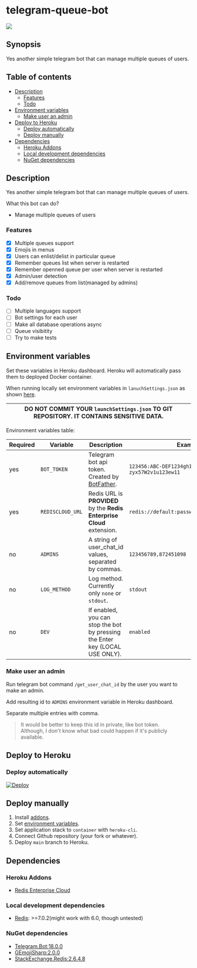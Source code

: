 # telegram-queue-bot

![](https://img.shields.io/github/license/tappitikarrass/telegram-queue-bot)

## Synopsis
Yes another simple telegram bot that can manage multiple queues of users.

## Table of contents
- [Description](#synopsis)
	- [Features](#features)
	- [Todo](#todo)
- [Environment variables](#environment-variables)
	- [Make user an admin](#make-user-an-admin)
- [Deploy to Heroku](#deploy-to-heroku)
    - [Deploy automatically](#deploy-automatically) 
    - [Deploy manually](#deploy-manually) 
- [Dependencies](#dependencies)
	- [Heroku Addons](#heroku-addons)
	- [Local development dependencies](#local-development-dependencies)
	- [NuGet dependencies](#nuget-dependencies)
## Description
Yes another simple telegram bot that can manage multiple queues of users.

What this bot can do?
- Manage multiple queues of users

### Features
- [x] Multiple queues support
- [x] Emojis in menus
- [x] Users can enlist/delist in particular queue
- [x] Remember queues list when server is restarted
- [x] Remember openned queue per user when server is restarted
- [x] Admin/user detection
- [x] Add/remove queues from list(managed by admins)

### Todo
- [ ] Multiple languages support
- [ ] Bot settings for each user
- [ ] Make all database operations async
- [ ] Queue visibitity
- [ ] Try to make tests

## Environment variables
Set these variables in Heroku dashboard. Heroku will automatically pass them to deployed Docker container.

When running locally set environment variables in `lanuchSettings.json` 
as shown [here](https://docs.microsoft.com/en-us/aspnet/core/fundamentals/environments?view=aspnetcore-6.0#development-and-launchsettingsjson).

| **DO NOT COMMIT YOUR `launchSettings.json` TO GIT REPOSITORY. IT CONTAINS SENSITIVE DATA.** |
|------------------------------------------------------------------------------------|

Environment variables table:

| Required | Variable         | Description                                                                  | Example                                     |
|----------|------------------|------------------------------------------------------------------------------|---------------------------------------------|
| yes      | `BOT_TOKEN`      | Telegram bot api token. Created by [BotFather](https://t.me/BotFather).      | `123456:ABC-DEF1234ghIkl-zyx57W2v1u123ew11` |
| yes      | `REDISCLOUD_URL` | Redis URL is **PROVIDED** by the **Redis Enterprise Cloud** extension.       | `redis://default:password@redishost:12345`  |
| no       | `ADMINS`         | A string of user_chat_id values, separated by commas.                        | `123456789,872451098`                       |
| no       | `LOG_METHOD`     | Log method. Currently only `none` or `stdout`.                               | `stdout`                                    |
| no       | `DEV`            | If enabled, you can stop the bot by pressing the Enter key (LOCAL USE ONLY). | `enabled`                                   |
### Make user an admin
Run telegram bot command `/get_user_chat_id` by the user you want to make an admin.

Add resulting id to `ADMINS` environment variable in Heroku dashboard.

Separate multiple entries with comma.

> It would be better to keep this id in private, like bot token.<br/>
Although, I don't know what bad could happen if it's publicly available.

## Deploy to Heroku
### Deploy automatically
[![Deploy](https://www.herokucdn.com/deploy/button.svg)](https://heroku.com/deploy)

## Deploy manually
1. Install [addons](#heroku-addons).
1. Set [environment variables](#environment-variables).
1. Set application stack to `container` with `heroku-cli`.
1. Connect Github repository (your fork or whatever).
1. Deploy `main` branch to Heroku.

## Dependencies
### Heroku Addons
- [Redis Enterprise Cloud](https://elements.heroku.com/addons/rediscloud)

### Local development dependencies
- [Redis](https://redis.io/): >=7.0.2(might work with 6.0, though untested)

### NuGet dependencies
- [Telegram.Bot:18.0.0](https://www.nuget.org/packages/Telegram.Bot/18.0.0)
- [GEmojiSharp:2.0.0](https://www.nuget.org/packages/GEmojiSharp/2.0.0)
- [StackExchange.Redis:2.6.4.8](https://www.nuget.org/packages/StackExchange.Redis/2.6.48)
